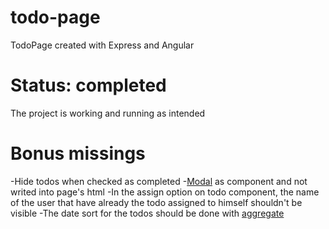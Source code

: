 # todo-page
TodoPage created with Express and Angular

# Status: completed
The project is working and running as intended

# Bonus missings
-Hide todos when checked as completed
-[Modal](https://ng-bootstrap.github.io/#/components/modal/examples) as component and not writed into page's html
-In the assign option on todo component, the name of the user that have already the todo assigned to himself shouldn't be visible
-The date sort for the todos should be done with [aggregate](https://www.mongodb.com/docs/manual/aggregation/)
